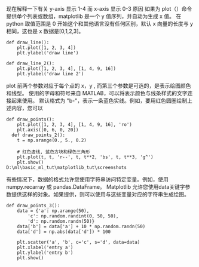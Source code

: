 
现在解释一下有关 y-axis 显示 1-4 而 x-axis 显示 0-3 原因
如果为 plot（）命令提供单个列表或数组，matplotlib 是一个 y 值序列，并自动为生成 x 值。
在 python 取值范围是 0 开始这个和其他语言没有任何区别，默认 x 向量的长度与 y 相同，这也是 x 数据是[0,1,2,3]。

```
def draw_line():
    plt.plot([1, 2, 3, 4])
    plt.ylabel('draw line')

def draw_line_2():
    plt.plot([1, 2, 3, 4], [1, 4, 9, 16])
    plt.ylabel('draw line 2')
```
plot 前两个参数对应于每个点的 x，y , 而第三个参数是可选的，是表示绘图颜色和线型。
使用的字母和符号来自 MATLAB，可以将表示颜色与线条样式的文字连接起来使用。
默认格式为 "b-"，表示一条蓝色实线。例如，要用红色圆圈绘制上述内容，您可以

```
def draw_points():
    plt.plot([1, 2, 3, 4], [1, 4, 9, 16], 'ro')
    plt.axis([0, 6, 0, 20])
  def draw_points_2():
    t = np.arange(0., 5., 0.2)

    # 红色虚线, 蓝色方块和绿色三角形
    plt.plot(t, t, 'r--', t, t**2, 'bs', t, t**3, 'g^')
    plt.show()
D:\ml\basic_ml_tut\matplotlib_tut\screenshots
```
有些情况下，数据的格式允许您使用字符串访问特定变量。例如，使用 numpy.recarray 或 pandas.DataFrame。
Matplotlib 允许您使用data关键字参数提供这样的对象。如果提供，则可以使用与这些变量对应的字符串生成绘图。
```
def draw_points_3():
    data = {'a': np.arange(50),
        'c': np.random.randint(0, 50, 50),
        'd': np.random.randn(50)}
    data['b'] = data['a'] + 10 * np.random.randn(50)
    data['d'] = np.abs(data['d']) * 100

    plt.scatter('a', 'b', c='c', s='d', data=data)
    plt.xlabel('entry a')
    plt.ylabel('entry b')
    plt.show()
```